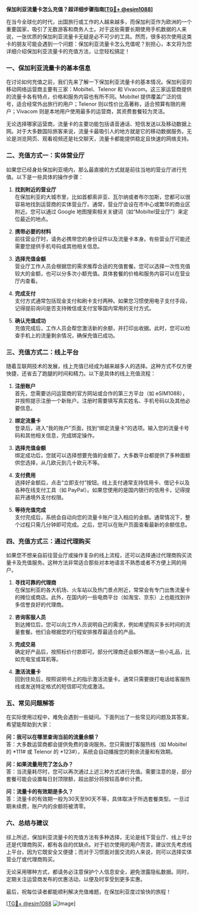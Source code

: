 **保加利亚流量卡怎么充值？超详细步骤指南[[TG💪+ @esim1088](https://t.me/s/esim1088)]**

在当今全球化的时代，出国旅行或工作的人越来越多，而保加利亚作为欧洲的一个重要国家，吸引了无数游客和商务人士。对于这些需要长期使用手机数据的人来说，一张优质的保加利亚流量卡无疑是必不可少的工具。然而，很多初次使用这类卡的朋友可能会遇到一个问题：保加利亚流量卡怎么充值呢？别担心，本文将为您详细介绍保加利亚流量卡的充值方法，让您轻松搞定！

### 一、保加利亚流量卡的基本信息

在讨论如何充值之前，我们先来了解一下保加利亚流量卡的基本情况。保加利亚的移动网络运营商主要有三家：Mobiltel、Telenor 和 Vivacom。这三家运营商提供的流量卡各有特点，价格和服务内容也有所不同。Mobiltel 提供覆盖广泛的信号，适合经常外出旅行的用户；Telenor 则以性价比高著称，适合预算有限的用户；Vivacom 则是本地用户使用最多的运营商，其资费套餐较为灵活。

无论选择哪家运营商，流量卡的主要功能包括语音通话、短信发送以及移动数据上网。对于大多数国际旅客来说，流量卡最吸引人的地方就是它的移动数据服务。无论是浏览网页、观看视频还是社交聊天，流量卡都能提供稳定且快速的网络支持。

### 二、充值方式一：实体营业厅

如果您已经身处保加利亚境内，那么最直接的方式就是前往当地的营业厅进行充值。以下是一些具体的操作步骤：

1. **找到附近的营业厅**  
   在保加利亚的大城市里，比如首都索非亚、瓦尔纳或者布尔加斯，您都可以很容易地找到运营商的实体营业厅。通常，营业厅会设在市中心或繁华的商业区附近。您可以通过 Google 地图搜索相关关键词（如“Mobiltel营业厅”）来定位最近的地点。

2. **携带必要的材料**  
   前往营业厅时，请务必携带您的身份证件以及流量卡本身。有些营业厅可能还需要您提供手机号码或其他相关信息。

3. **选择充值金额**  
   营业厅工作人员会根据您的需求推荐合适的充值套餐。您可以选择一次性充值较大的金额，也可以分多次小额充值。具体套餐的价格和服务内容可以在营业厅内查看。

4. **完成支付**  
   支付方式通常包括现金支付和刷卡支付两种。如果您习惯使用电子支付手段，记得提前询问是否支持微信或支付宝等国内常用的支付方式。

5. **确认充值成功**  
   充值完成后，工作人员会帮您激活新的余额，并打印出收据。此时，您可以检查手机上的流量剩余情况，确保充值已成功。

### 三、充值方式二：线上平台

随着互联网技术的发展，线上充值已经成为越来越多人的选择。这种方式不仅方便快捷，还省去了跑腿的时间和精力。以下是具体的线上充值流程：

1. **注册账户**  
   首先，您需要访问运营商的官方网站或合作的第三方平台（如 eSIM1088），并按照提示注册一个新账户。注册时需要填写真实姓名、手机号码以及其他必要信息。

2. **绑定流量卡**  
   登录后，进入“我的账户”页面，找到“绑定流量卡”的选项。输入您的流量卡号码和其他相关信息，完成绑定操作。

3. **选择充值金额**  
   绑定成功后，您就可以选择想要充值的金额了。大多数平台都提供了多种面额供您选择，从几欧元到几十欧元不等。

4. **支付费用**  
   选择好金额后，点击“立即支付”按钮。线上支付通常支持信用卡、借记卡以及各种在线支付工具（如 PayPal）。如果您使用的是国内银行的信用卡，记得提前开通境外支付权限。

5. **等待充值完成**  
   支付完成后，系统会自动向您的流量卡账户注入相应的金额。通常情况下，整个过程只需几分钟即可完成。之后，您可以在账户页面查看最新的余额信息。

### 四、充值方式三：通过代理购买

如果您不想亲自前往营业厅或操作复杂的线上流程，还可以选择通过代理商购买流量卡及充值服务。这种方法非常适合那些对本地语言不熟悉或者不方便上网的用户。

1. **寻找可靠的代理商**  
   在保加利亚的各大机场、火车站以及热门景点附近，常常会有专门出售流量卡的摊位或商店。此外，在国内的一些电商平台（如淘宝、京东）上也能找到许多信誉良好的代理商。

2. **咨询客服人员**  
   到达摊位后，您可以向工作人员说明自己的需求，例如希望购买多长时间的流量套餐。他们会根据您的行程安排推荐最适合的产品。

3. **完成交易**  
   确定好产品后，按照标价付款即可。部分代理商还会额外赠送一些小礼品，比如充电宝或耳机等。

4. **激活流量卡**  
   回到住处后，按照说明书上的指示激活流量卡。通常只需要拨打电话给客服热线或发送特定格式的短信即可完成激活。

### 五、常见问题解答

在实际使用过程中，难免会遇到一些疑问。下面列出了一些常见的问题及其答案，希望能帮助到大家：

**问：我可以在哪里查询当前的流量余额？**  
答：大多数运营商都会提供免费的查询服务。您只需拨打客服热线（如 Mobiltel 的 *111# 或 Telenor 的 *123#），系统会自动播报您的剩余流量和有效期。

**问：如果流量用完了怎么办？**  
答：当流量耗尽时，您可以再次通过上述三种方式进行充值。需要注意的是，部分套餐可能会设置每日封顶限额，超出部分将按较高单价计费。

**问：流量卡的有效期是多久？**  
答：流量卡的有效期一般为30天至90天不等，具体取决于所选套餐类型。一旦过期未续费，账户内的余额将被清零。

### 六、总结与建议

综上所述，保加利亚流量卡的充值方法有多种选择，无论是线下营业厅、线上平台还是代理商购买，都有各自的优缺点。对于初次使用的用户而言，建议优先考虑线上平台，因为它既安全又便捷；而对于习惯面对面交流的人来说，则可以选择实体营业厅或代理商购买。

无论采用哪种方式，都请务必注意保护个人信息安全，避免泄露隐私数据。同时，定期关注运营商发布的优惠活动，以便及时享受到更多实惠。

最后，祝每位读者都能顺利解决充值难题，在保加利亚度过愉快的旅程！  

[[TG💪+ @esim1088](https://t.me/s/esim1088) ![Image](https://i.postimg.cc/4NQfJmqS/Snipaste-2025-05-13-00-14-12.png)]